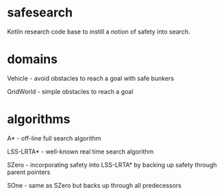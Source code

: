 # safesearch

Kotlin research code base to instill a notion of safety into search.

# domains

Vehicle - avoid obstacles to reach a goal with safe bunkers

GridWorld - simple obstacles to reach a goal

# algorithms

A* - off-line full search algorithm

LSS-LRTA* - well-known real time search algorithm

SZero - incorporating safety into LSS-LRTA* by backing up safety through parent pointers

SOne  - same as SZero but backs up through all predecessors


